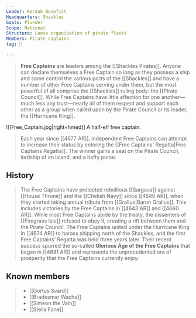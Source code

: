 ```yaml
---
Leader: Kerdak Bonefist
Headquarters: Shackles
Goals: Plunder
Scope: National
Structure: Loose organisation of pirate fleets
Members: Pirate captains
tag: 👥

---
```


> **Free Captains** are leaders among the [[Shackles Pirates]]. Anyone can declare themselves a Free Captain so long as they possess a ship and some control the various ports of the [[Shackles]] and have a number of other Free Captains serving under them, but the most powerful of all comprise the [[Shackles]] ruling body: the [[Pirate Council]].
> While Free Captains have little affection for one another—much less any trust—nearly all of them respect and support each other as a group when called upon by the Pirate Council or its leader, the [[Hurricane King]].

![[Free_Captain.jpg|right+hmed]] 
 A half-elf free captain.
> Each year since [[4677 AR]], independent Free Captains can attempt to increase their status by entering the [[Free Captains' Regatta|Free Captains Regatta]]. The winner gains a seat on the Pirate Council, lordship of an island, and a hefty purse.


## History

> The Free Captains have protected rebellious [[Sargava]] against [[House Thrune]] and the [[Chelish Navy]] since [[4640 AR]], when they started taking annual tribute from [[Grallus|Baron Grallus]]. This includes victories by the Free Captains in [[4643 AR]] and [[4660 AR]]. While most Free Captains abide by the treaty, the dissenters of [[Firegrass Isle]] refused to obey it, creating a rift between them and the Pirate Council.
> The Free Captains united under the Hurricane King in [[4674 AR]] to harass shipping north of the Shackles, and the first Free Captains' Regatta was held three years later. Their recent success spurred the so-called **Glorious Age of the Free Captains** that began in [[4681 AR]] and represents the unprecedented era of prosperity that the Free Captains currently enjoy.


## Known members

> - [[Gortus Svard]]
> - [[Bradesmar Wache]]
> - [[Simeon the Vain]]
> - [[Stella Fane]]






